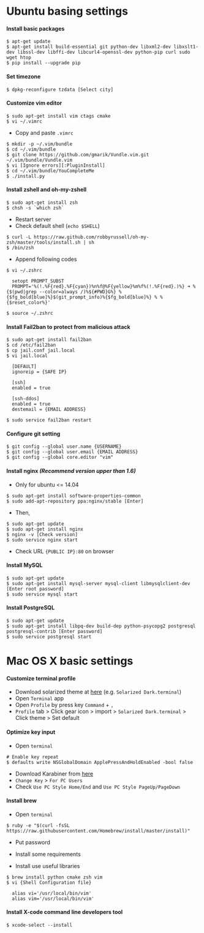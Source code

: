# Ubuntu basing settings

#### Install basic packages

~~~~
$ apt-get update
$ apt-get install build-essential git python-dev libxml2-dev libxslt1-dev libssl-dev libffi-dev libcurl4-openssl-dev python-pip curl sudo wget htop
$ pip install --upgrade pip
~~~~


#### Set timezone

~~~~
$ dpkg-reconfigure tzdata [Select city]
~~~~


#### Customize vim editor

~~~~
$ sudo apt-get install vim ctags cmake
$ vi ~/.vimrc
~~~~

- Copy and paste `.vimrc`

~~~~
$ mkdir -p ~/.vim/bundle
$ cd ~/.vim/bundle
$ git clone https://github.com/gmarik/Vundle.vim.git ~/.vim/bundle/Vundle.vim
$ vi [Ignore errors][:PluginInstall]
$ cd ~/.vim/bundle/YouCompleteMe
$ ./install.py
~~~~


#### Install zshell and oh-my-zshell

~~~~
$ sudo apt-get install zsh
$ chsh -s `which zsh`
~~~~

- Restart server
- Check default shell (`echo $SHELL`)

~~~~
$ curl -L https://raw.github.com/robbyrussell/oh-my-zsh/master/tools/install.sh | sh
$ /bin/zsh
~~~~

- Append following codes

~~~~
$ vi ~/.zshrc

  setopt PROMPT_SUBST
  PROMPT='%(!.%F{red}.%F{cyan})%n%f@%F{yellow}%m%f%(!.%F{red}.)%} ➜ %{$(pwd|grep --color=always /)%${#PWD}G%} %{$fg_bold[blue]%}$(git_prompt_info)%{$fg_bold[blue]%} % %{$reset_color%}'
  
$ source ~/.zshrc
~~~~


#### Install Fail2ban to protect from malicious attack

~~~~
$ sudo apt-get install fail2ban
$ cd /etc/fail2ban
$ cp jail.conf jail.local
$ vi jail.local
  
  [DEFAULT]
  ignoreip = {SAFE IP}

  [ssh]
  enabled = true
  
  [ssh-ddos]
  enabled = true
  destemail = {EMAIL ADDRESS}

$ sudo service fail2ban restart
~~~~


#### Configure git setting

~~~~
$ git config --global user.name {USERNAME}
$ git config --global user.email {EMAIL ADDRESS}
$ git config --global core.editor "vim"
~~~~


#### Install nginx *(Recommend version upper than 1.6)*

- Only for ubuntu <= 14.04

~~~~
$ sudo apt-get install software-properties-common
$ sudo add-apt-repository ppa:nginx/stable [Enter]
~~~~

- Then,

~~~~
$ sudo apt-get update
$ sudo apt-get install nginx
$ nginx -v [Check version]
$ sudo service nginx start
~~~~

- Check URL `{PUBLIC IP}:80` on browser


#### Install MySQL

~~~~
$ sudo apt-get update
$ sudo apt-get install mysql-server mysql-client libmysqlclient-dev [Enter root password]
$ sudo service mysql start
~~~~


#### Install PostgreSQL

~~~~
$ sudo apt-get update
$ sudo apt-get install libpq-dev build-dep python-psycopg2 postgresql postgresql-contrib [Enter password]
$ sudo service postgresql start
~~~~


# Mac OS X basic settings

#### Customize terminal profile

- Download solarized theme at <a href="https://github.com/tomislav/osx-terminal.app-colors-solarized" target="_blank">here</a> (e.g. `Solarized Dark.terminal`)
- Open `Terminal` app
- Open `Profile` by press key `Command` + `,` 
- `Profile` tab > Click gear icon > import > `Solarized Dark.terminal` > Click theme > Set default


#### Optimize key input

- Open `terminal`

~~~~
# Enable key repeat
$ defaults write NSGlobalDomain ApplePressAndHoldEnabled -bool false
~~~~

- Download Karabiner from <a href="https://pqrs.org/osx/karabiner/" target="_blank">here</a>
- `Change Key` > `For PC Users`
- Check `Use PC Style Home/End` and `Use PC Style PageUp/PageDown`


#### Install brew

- Open `terminal`

~~~~
$ ruby -e "$(curl -fsSL https://raw.githubusercontent.com/Homebrew/install/master/install)"
~~~~

- Put password
- Install some requirements

- Install use useful libraries

~~~~
$ brew install python cmake zsh vim
$ vi {Shell Configuration file}

  alias vi='/usr/local/bin/vim'
  alias vim='/usr/local/bin/vim'
~~~~


#### Install X-code command line developers tool

~~~~
$ xcode-select --install
~~~~
